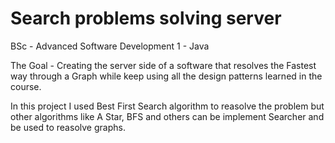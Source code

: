 # Search problems solving server
BSc - Advanced Software Development 1 - Java

The Goal - Creating the server side of a software that resolves the Fastest way through a Graph while keep using all the design patterns learned in the course.

In this project I used Best First Search algorithm to reasolve the problem but other algorithms like A Star, BFS and others can be implement Searcher and be used to reasolve graphs.
